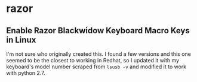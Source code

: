 # razor
Enable Razor Blackwidow Keyboard Macro Keys in Linux
---
I'm not sure who originally created this. I found a few versions and this one seemed to be the closest to working in Redhat, so I updated it with my keyboard's model number scraped from `lsusb -v` and modified it to work with python 2.7.
